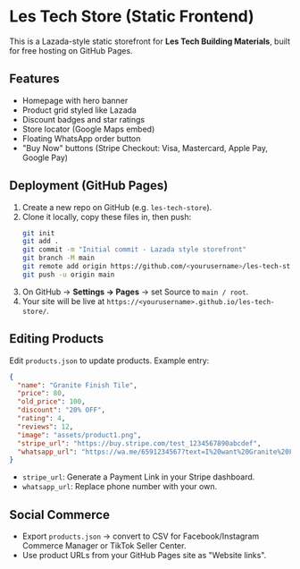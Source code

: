 # Les Tech Store (Static Frontend)

This is a Lazada-style static storefront for **Les Tech Building Materials**, built for free hosting on GitHub Pages.

## Features
- Homepage with hero banner
- Product grid styled like Lazada
- Discount badges and star ratings
- Store locator (Google Maps embed)
- Floating WhatsApp order button
- "Buy Now" buttons (Stripe Checkout: Visa, Mastercard, Apple Pay, Google Pay)

## Deployment (GitHub Pages)
1. Create a new repo on GitHub (e.g. `les-tech-store`).
2. Clone it locally, copy these files in, then push:
   ```bash
   git init
   git add .
   git commit -m "Initial commit - Lazada style storefront"
   git branch -M main
   git remote add origin https://github.com/<yourusername>/les-tech-store.git
   git push -u origin main
   ```
3. On GitHub → **Settings → Pages** → set Source to `main / root`.  
4. Your site will be live at `https://<yourusername>.github.io/les-tech-store/`.

## Editing Products
Edit `products.json` to update products. Example entry:
```json
{
  "name": "Granite Finish Tile",
  "price": 80,
  "old_price": 100,
  "discount": "20% OFF",
  "rating": 4,
  "reviews": 12,
  "image": "assets/product1.png",
  "stripe_url": "https://buy.stripe.com/test_1234567890abcdef",
  "whatsapp_url": "https://wa.me/6591234567?text=I%20want%20Granite%20Finish%20Tile"
}
```

- `stripe_url`: Generate a Payment Link in your Stripe dashboard.
- `whatsapp_url`: Replace phone number with your own.

## Social Commerce
- Export `products.json` → convert to CSV for Facebook/Instagram Commerce Manager or TikTok Seller Center.
- Use product URLs from your GitHub Pages site as "Website links".
